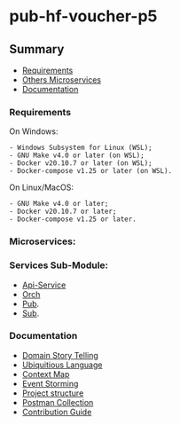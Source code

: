 # pub-hf-voucher-p5

## Summary

* [Requirements](#Requirements)
* [Others Microservices](#Microservices)
* [Documentation](#Documentation)



### Requirements

On Windows:
```
- Windows Subsystem for Linux (WSL);
- GNU Make v4.0 or later (on WSL);
- Docker v20.10.7 or later (on WSL);
- Docker-compose v1.25 or later (on WSL).
```


On Linux/MacOS:
```
- GNU Make v4.0 or later;
- Docker v20.10.7 or later;
- Docker-compose v1.25 or later.
```

### Microservices: 

### Services Sub-Module:

* [Api-Service](https://github.com/FIAP-SA-Hermes-Foods/api-service/tree/2e8b2129cd1f3f2192e4e14239d0eda9ccbf7713)
* [Orch](https://github.com/FIAP-SA-Hermes-Foods/orch/tree/9883d39e716c23f0fd308525648eacf0f1332261)
* [Pub](https://github.com/FIAP-SA-Hermes-Foods/pub/tree/1dc4328ec80394188edd9036ef0d5a23993d2092).
* [Sub](https://github.com/FIAP-SA-Hermes-Foods/sub/tree/9ef4f0467b03aa7bc63818bb6d45cc686ce9cc68).
  


### Documentation

* [Domain Story Telling](https://github.com/FIAP-SA-Hermes-Foods/fiap-hf-storytelling)
* [Ubiquitious Language](https://github.com/FIAP-SA-Hermes-Foods/fiap-hf-ubiquitious-language)
* [Context Map](https://github.com/FIAP-SA-Hermes-Foods/fiap-hf-context-map)
* [Event Storming](https://github.com/FIAP-SA-Hermes-Foods/fiap-hf-event-storming)
* [Project structure](https://github.com/FIAP-SA-Hermes-Foods/fiap-hf-src/tree/main/docs/project_structure.md)
* [Postman Collection](https://github.com/FIAP-SA-Hermes-Foods/fiap-hf-src/blob/main/infrastructure/postman_collection/hermes-foods.postman_collection.json)
* [Contribution Guide](https://github.com/FIAP-SA-Hermes-Foods/fiap-hf-src/tree/main/docs/contribution.md)

